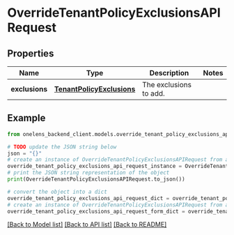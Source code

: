 # OverrideTenantPolicyExclusionsAPIRequest


## Properties

Name | Type | Description | Notes
------------ | ------------- | ------------- | -------------
**exclusions** | [**TenantPolicyExclusions**](TenantPolicyExclusions.md) | The exclusions to add. | 

## Example

```python
from onelens_backend_client.models.override_tenant_policy_exclusions_api_request import OverrideTenantPolicyExclusionsAPIRequest

# TODO update the JSON string below
json = "{}"
# create an instance of OverrideTenantPolicyExclusionsAPIRequest from a JSON string
override_tenant_policy_exclusions_api_request_instance = OverrideTenantPolicyExclusionsAPIRequest.from_json(json)
# print the JSON string representation of the object
print(OverrideTenantPolicyExclusionsAPIRequest.to_json())

# convert the object into a dict
override_tenant_policy_exclusions_api_request_dict = override_tenant_policy_exclusions_api_request_instance.to_dict()
# create an instance of OverrideTenantPolicyExclusionsAPIRequest from a dict
override_tenant_policy_exclusions_api_request_form_dict = override_tenant_policy_exclusions_api_request.from_dict(override_tenant_policy_exclusions_api_request_dict)
```
[[Back to Model list]](../README.md#documentation-for-models) [[Back to API list]](../README.md#documentation-for-api-endpoints) [[Back to README]](../README.md)



